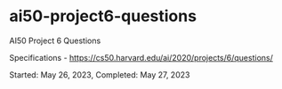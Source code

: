 # ai50-project6-questions
AI50 Project 6 Questions

Specifications - https://cs50.harvard.edu/ai/2020/projects/6/questions/

Started: May 26, 2023, Completed: May 27, 2023
